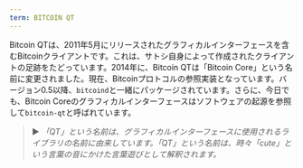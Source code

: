 ```yaml
---
term: BITCOIN QT
---
```


Bitcoin QTは、2011年5月にリリースされたグラフィカルインターフェースを含むBitcoinクライアントです。これは、サトシ自身によって作成されたクライアントの足跡をたどっています。2014年に、Bitcoin QTは「Bitcoin Core」という名前に変更されました。現在、Bitcoinプロトコルの参照実装となっています。バージョン0.5以降、`bitcoind`と一緒にパッケージされています。さらに、今日でも、Bitcoin Coreのグラフィカルインターフェースはソフトウェアの起源を参照して`bitcoin-qt`と呼ばれています。

> ► *「QT」という名前は、グラフィカルインターフェースに使用されるライブラリの名前に由来しています。「QT」という名前は、時々「cute」という言葉の音にかけた言葉遊びとして解釈されます。*